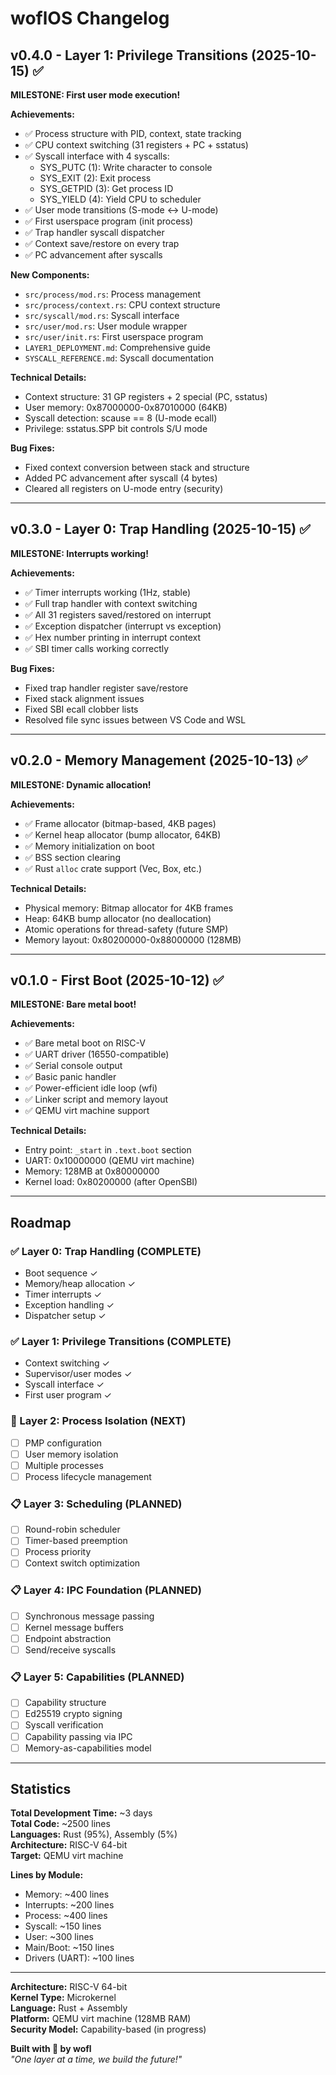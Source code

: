 # woflOS Changelog

## v0.4.0 - Layer 1: Privilege Transitions (2025-10-15) ✅
**MILESTONE: First user mode execution!**

**Achievements:**
- ✅ Process structure with PID, context, state tracking
- ✅ CPU context switching (31 registers + PC + sstatus)
- ✅ Syscall interface with 4 syscalls:
  - SYS_PUTC (1): Write character to console
  - SYS_EXIT (2): Exit process
  - SYS_GETPID (3): Get process ID
  - SYS_YIELD (4): Yield CPU to scheduler
- ✅ User mode transitions (S-mode ↔ U-mode)
- ✅ First userspace program (init process)
- ✅ Trap handler syscall dispatcher
- ✅ Context save/restore on every trap
- ✅ PC advancement after syscalls

**New Components:**
- `src/process/mod.rs`: Process management
- `src/process/context.rs`: CPU context structure
- `src/syscall/mod.rs`: Syscall interface
- `src/user/mod.rs`: User module wrapper
- `src/user/init.rs`: First userspace program
- `LAYER1_DEPLOYMENT.md`: Comprehensive guide
- `SYSCALL_REFERENCE.md`: Syscall documentation

**Technical Details:**
- Context structure: 31 GP registers + 2 special (PC, sstatus)
- User memory: 0x87000000-0x87010000 (64KB)
- Syscall detection: scause == 8 (U-mode ecall)
- Privilege: sstatus.SPP bit controls S/U mode

**Bug Fixes:**
- Fixed context conversion between stack and structure
- Added PC advancement after syscall (4 bytes)
- Cleared all registers on U-mode entry (security)

---

## v0.3.0 - Layer 0: Trap Handling (2025-10-15) ✅
**MILESTONE: Interrupts working!**

**Achievements:**
- ✅ Timer interrupts working (1Hz, stable)
- ✅ Full trap handler with context switching
- ✅ All 31 registers saved/restored on interrupt
- ✅ Exception dispatcher (interrupt vs exception)
- ✅ Hex number printing in interrupt context
- ✅ SBI timer calls working correctly

**Bug Fixes:**
- Fixed trap handler register save/restore
- Fixed stack alignment issues
- Fixed SBI ecall clobber lists
- Resolved file sync issues between VS Code and WSL

---

## v0.2.0 - Memory Management (2025-10-13) ✅
**MILESTONE: Dynamic allocation!**

**Achievements:**
- ✅ Frame allocator (bitmap-based, 4KB pages)
- ✅ Kernel heap allocator (bump allocator, 64KB)
- ✅ Memory initialization on boot
- ✅ BSS section clearing
- ✅ Rust `alloc` crate support (Vec, Box, etc.)

**Technical Details:**
- Physical memory: Bitmap allocator for 4KB frames
- Heap: 64KB bump allocator (no deallocation)
- Atomic operations for thread-safety (future SMP)
- Memory layout: 0x80200000-0x88000000 (128MB)

---

## v0.1.0 - First Boot (2025-10-12) ✅
**MILESTONE: Bare metal boot!**

**Achievements:**
- ✅ Bare metal boot on RISC-V
- ✅ UART driver (16550-compatible)
- ✅ Serial console output
- ✅ Basic panic handler
- ✅ Power-efficient idle loop (wfi)
- ✅ Linker script and memory layout
- ✅ QEMU virt machine support

**Technical Details:**
- Entry point: `_start` in `.text.boot` section
- UART: 0x10000000 (QEMU virt machine)
- Memory: 128MB at 0x80000000
- Kernel load: 0x80200000 (after OpenSBI)

---

## Roadmap

### ✅ Layer 0: Trap Handling (COMPLETE)
- Boot sequence ✓
- Memory/heap allocation ✓
- Timer interrupts ✓
- Exception handling ✓
- Dispatcher setup ✓

### ✅ Layer 1: Privilege Transitions (COMPLETE)
- Context switching ✓
- Supervisor/user modes ✓
- Syscall interface ✓
- First user program ✓

### 🚧 Layer 2: Process Isolation (NEXT)
- [ ] PMP configuration
- [ ] User memory isolation
- [ ] Multiple processes
- [ ] Process lifecycle management

### 📋 Layer 3: Scheduling (PLANNED)
- [ ] Round-robin scheduler
- [ ] Timer-based preemption
- [ ] Process priority
- [ ] Context switch optimization

### 📋 Layer 4: IPC Foundation (PLANNED)
- [ ] Synchronous message passing
- [ ] Kernel message buffers
- [ ] Endpoint abstraction
- [ ] Send/receive syscalls

### 📋 Layer 5: Capabilities (PLANNED)
- [ ] Capability structure
- [ ] Ed25519 crypto signing
- [ ] Syscall verification
- [ ] Capability passing via IPC
- [ ] Memory-as-capabilities model

---

## Statistics

**Total Development Time:** ~3 days  
**Total Code:** ~2500 lines  
**Languages:** Rust (95%), Assembly (5%)  
**Architecture:** RISC-V 64-bit  
**Target:** QEMU virt machine  

**Lines by Module:**
- Memory: ~400 lines
- Interrupts: ~200 lines
- Process: ~400 lines
- Syscall: ~150 lines
- User: ~300 lines
- Main/Boot: ~150 lines
- Drivers (UART): ~100 lines

---

**Architecture:** RISC-V 64-bit  
**Kernel Type:** Microkernel  
**Language:** Rust + Assembly  
**Platform:** QEMU virt machine (128MB RAM)  
**Security Model:** Capability-based (in progress)

**Built with 🐺 by wofl**  
*"One layer at a time, we build the future!"*